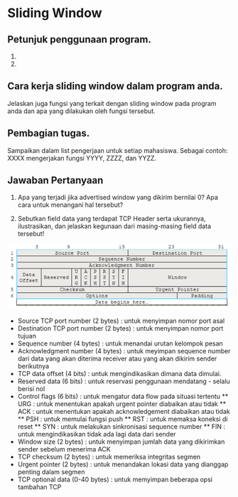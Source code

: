 # Sliding Window
## Petunjuk penggunaan program.
1.
2.

## Cara kerja sliding window dalam program anda. 
Jelaskan juga fungsi yang terkait dengan sliding window pada program anda dan apa yang dilakukan oleh fungsi tersebut.

## Pembagian tugas. 
Sampaikan dalam list pengerjaan untuk setiap mahasiswa. Sebagai contoh: XXXX mengerjakan fungsi YYYY, ZZZZ, dan YYZZ.


## Jawaban Pertanyaan
1. Apa yang terjadi jika advertised window yang dikirim bernilai 0? Apa cara untuk
menangani hal tersebut?  

2. Sebutkan field data yang terdapat TCP Header serta ukurannya, ilustrasikan, dan jelaskan kegunaan dari masing-masing field data tersebut! 

![TCP header](TCPheader.png)

* Source TCP port number (2 bytes) : untuk menyimpan nomor port asal
* Destination TCP port number (2 bytes) : untuk menyimpan nomor port tujuan
* Sequence number (4 bytes) : untuk menandai urutan kelompok pesan
* Acknowledgment number (4 bytes) : untuk meyimpan sequence number dari data yang akan diterima receiver atau yang akan dikirim sender berikutnya
* TCP data offset (4 bits) : untuk mengindikasikan dimana data dimulai.
* Reserved data (6 bits) : untuk reservasi penggunaan mendatang - selalu berisi nol
* Control flags (6 bits) : untuk mengatur data flow pada situasi tertentu
** URG : untuk menentukan apakah urgent pointer diabaikan atau tidak
** ACK : untuk menentukan apakah acknowledgement diabaikan atau tidak
** PSH : untuk memulai fungsi push
** RST : untuk memaksa koneksi di reset
** SYN : untuk melakukan sinkronisasi sequence number
** FIN : untuk mengindikasikan tidak ada lagi data dari sender
* Window size (2 bytes) : untuk menyimpan jumlah data yang dikirimkan sender sebelum menerima ACK
* TCP checksum (2 bytes) : untuk memeriksa integritas segmen
* Urgent pointer (2 bytes) : untuk menandakan lokasi data yang dianggap penting dalam segmen
* TCP optional data (0-40 bytes) : untuk memyimpan beberapa opsi tambahan TCP